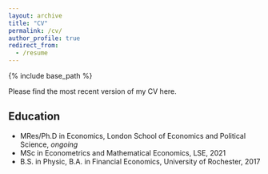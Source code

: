 ```yaml
---
layout: archive
title: "CV"
permalink: /cv/
author_profile: true
redirect_from:
  - /resume
---
```


{% include base_path %}

Please find the most recent version of my CV here. 

Education
-----
* MRes/Ph.D in Economics, London School of Economics and Political Science, _ongoing_
* MSc in Econometrics and Mathematical Economics, LSE, 2021
* B.S. in Physic, B.A. in Financial Economics, University of Rochester, 2017
